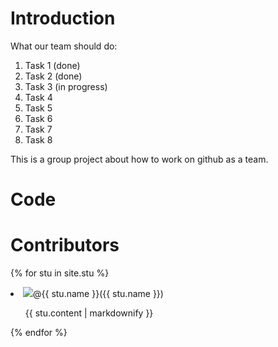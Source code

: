# Introduction
What our team should do:
1. Task 1 (done)
2. Task 2 (done)
3. Task 3 (in progress)
4. Task 4
5. Task 5
6. Task 6
7. Task 7
8. Task 8

This is a group project about how to work on github as a team.

# Code

# Contributors
{% for stu in site.stu %}
  <li><img src="{{ stu.image }}">@<a herf="https://github.com/{{stu.user}}">{{ stu.name }}</a>({{ stu.name }})<ul><p>{{ stu.content | markdownify }}</p></ul></li>
{% endfor %}
